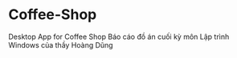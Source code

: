 # Coffee-Shop
Desktop App for Coffee Shop
Báo cáo đồ án cuối kỳ môn Lập trình Windows của thầy Hoàng Dũng
